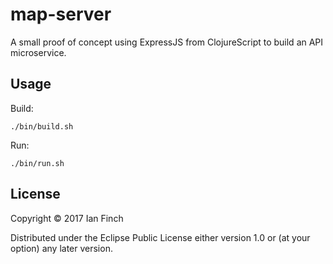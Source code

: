 # map-server

A small proof of concept using ExpressJS from ClojureScript to build an API
microservice.

## Usage

Build:

```
./bin/build.sh
```

Run:

```
./bin/run.sh
```

## License

Copyright © 2017 Ian Finch

Distributed under the Eclipse Public License either version 1.0 or (at
your option) any later version.
